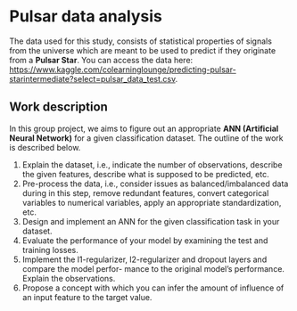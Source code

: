 # Pulsar data analysis
The data used for this study, consists of statistical properties of signals from the universe which are meant to be used to predict if they originate from a **Pulsar Star**. You can access the data here: https://www.kaggle.com/colearninglounge/predicting-pulsar-starintermediate?select=pulsar_data_test.csv.

## Work description
In this group project, we aims to figure out an appropriate **ANN (Artificial Neural Network)** for a given classification dataset. The outline of the work is described below.
1. Explain the dataset, i.e., indicate the number of observations, describe the given features, describe what is supposed to be predicted, etc.
2. Pre-process the data, i.e., consider issues as balanced/imbalanced data during in this step, remove redundant features, convert categorical variables to numerical variables, apply an appropriate
standardization, etc.
3. Design and implement an ANN for the given classification task in your dataset.
4. Evaluate the performance of your model by examining the test and training losses.
5. Implement the l1-regularizer, l2-regularizer and dropout layers and compare the model perfor-
mance to the original model’s performance. Explain the observations.
6. Propose a concept with which you can infer the amount of influence of an input feature to the target value.
